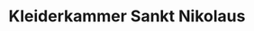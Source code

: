 ---
title: "Kleiderkammer Sankt Nikolaus"
url: /muenster/kleiderkammer-sankt-nikolaus/
shop: Gebrauchtwaren
---